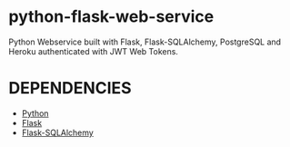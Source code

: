 # python-flask-web-service
Python Webservice built with Flask, Flask-SQLAlchemy, PostgreSQL and Heroku authenticated with JWT Web Tokens.

# DEPENDENCIES
- [Python](https://www.python.org/)
- [Flask](https://flask.palletsprojects.com/en/1.1.x/)
- [Flask-SQLAlchemy](https://flask-sqlalchemy.palletsprojects.com/en/2.x/)

